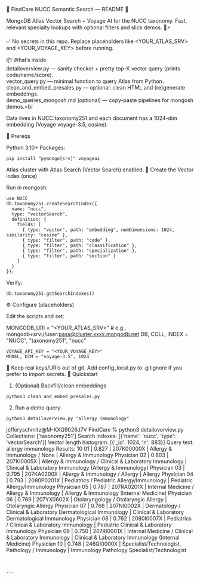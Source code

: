 🧭 FindCare NUCC Semantic Search — README 🚀

MongoDB Atlas Vector Search + Voyage AI for the NUCC taxonomy.
Fast, relevant specialty lookups with optional filters and slick demos. 🔎⚡️

✅ No secrets in this repo. Replace placeholders like <YOUR_ATLAS_SRV> and <YOUR_VOYAGE_KEY> before running.

📦 What’s inside
<br>
detailoverview.py — sanity checker + pretty top-K vector query (prints code/name/score).<br>
vector_query.py — minimal function to query Atlas from Python.<br>
clean_and_embed_presales.py — optional: clean HTML and (re)generate embeddings.<br>
demo_queries_mongosh.md (optional) — copy-paste pipelines for mongosh demos.<br

Data lives in NUCC.taxonomy251 and each document has a 1024-dim embedding (Voyage voyage-3.5, cosine).

🔧 Prereqs

Python 3.10+
Packages:

```
pip install "pymongo[srv]" voyageai
```

Atlas cluster with Atlas Search (Vector Search) enabled.
🧱 Create the Vector index (once)

Run in mongosh:
```
use NUCC
db.taxonomy251.createSearchIndex({
  name: "nucc",
  type: "vectorSearch",
  definition: {
    fields: [
      { type: "vector", path: "embedding", numDimensions: 1024, similarity: "cosine" },
      { type: "filter", path: "code" },
      { type: "filter", path: "classification" },
      { type: "filter", path: "specialization" },
      { type: "filter", path: "section" }
    ]
  }
});
```

Verify:
```
db.taxonomy251.getSearchIndexes()
```

⚙️ Configure (placeholders)

Edit the scripts and set:

MONGODB_URI = "<YOUR_ATLAS_SRV>"          # e.g., mongodb+srv://user:pass@cluster.xxxx.mongodb.net
DB, COLL, INDEX = "NUCC", "taxonomy251", "nucc"
```
VOYAGE_API_KEY = "<YOUR_VOYAGE_KEY>"
MODEL, DIM = "voyage-3.5", 1024
```

🔐 Keep real keys/URIs out of git. Add config_local.py to .gitignore if you prefer to import secrets.
🚀 Quickstart

1) (Optional) Backfill/clean embeddings
```
python3 clean_and_embed_presales.py
```

2) Run a demo query
```
python3 detailoverview.py "allergy immunology"
```
jefferyschmitz@M-KXQ9026J7V FindCare % python3 detailoverview.py
Collections: ['taxonomy251']
Search indexes: [{'name': 'nucc', 'type': 'vectorSearch'}]
Vector length histogram: [{'_id': 1024, 'n': 883}]
Query text: allergy immunology
Results: 10
01 | 0.827 | 207K00000X | Allergy & Immunology / None | Allergy & Immunology Physician
02 | 0.803 | 207KI0005X | Allergy & Immunology / Clinical & Laboratory Immunology | Clinical & Laboratory Immunology (Allergy & Immunology) Physician
03 | 0.795 | 207KA0200X | Allergy & Immunology / Allergy | Allergy Physician
04 | 0.793 | 2080P0201X | Pediatrics / Pediatric Allergy/Immunology | Pediatric Allergy/Immunology Physician
05 | 0.787 | 207RA0201X | Internal Medicine / Allergy & Immunology | Allergy & Immunology (Internal Medicine) Physician
06 | 0.769 | 207YX0602X | Otolaryngology / Otolaryngic Allergy | Otolaryngic Allergy Physician
07 | 0.768 | 207NI0002X | Dermatology / Clinical & Laboratory Dermatological Immunology | Clinical & Laboratory Dermatological Immunology Physician
08 | 0.762 | 2080I0007X | Pediatrics / Clinical & Laboratory Immunology | Pediatric Clinical & Laboratory Immunology Physician
09 | 0.750 | 207RI0001X | Internal Medicine / Clinical & Laboratory Immunology | Clinical & Laboratory Immunology (Internal Medicine) Physician
10 | 0.748 | 246QI0000X | Specialist/Technologist, Pathology / Immunology | Immunology Pathology Specialist/Technologist
```


...
